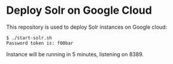 # Deploy Solr on Google Cloud

This repository is used to deploy Solr instances on Google cloud:

```
$ ./start-solr.sh
Password token is: f00bar
```

Instance will be running in 5 minutes, listening on 8389. 
